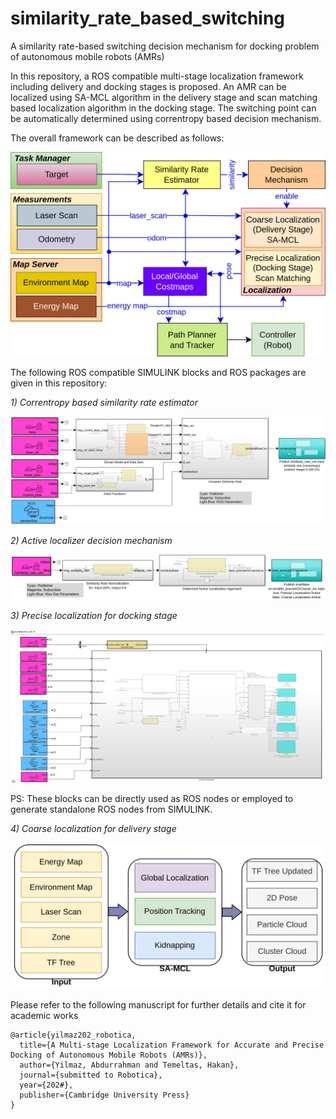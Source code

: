 # similarity_rate_based_switching
A similarity rate-based switching decision mechanism for docking problem of autonomous mobile robots (AMRs)

In this repository, a ROS compatible multi-stage localization framework including delivery and docking stages is proposed. An AMR can be localized using SA-MCL algorithm in the delivery stage and scan matching based localization algorithm in the docking stage. The switching point can be automatically determined using correntropy based decision mechanism. 

The overall framework can be described as follows:

![](https://github.com/yilmazabdurrah/similarity_rate_based_switching/blob/master/figures/Framework.png?raw=true)

The following ROS compatible SIMULINK blocks and ROS packages are given in this repository:

_1) Correntropy based similarity rate estimator_

![](https://github.com/yilmazabdurrah/similarity_rate_based_switching/blob/master/figures/SimilarityRateEstimatorSIMULINK_v02.png?raw=true)

_2) Active localizer decision mechanism_

![](https://github.com/yilmazabdurrah/similarity_rate_based_switching/blob/master/figures/DecisionMechanismSIMULINK_v02.png?raw=true)

_3) Precise localization for docking stage_

![](https://github.com/yilmazabdurrah/similarity_rate_based_switching/blob/master/figures/ScanMatcher_v21.png?raw=true)

PS: These blocks can be directly used as ROS nodes or employed to generate standalone ROS nodes from SIMULINK.

_4) Coarse localization for delivery stage_ 

![](https://github.com/yilmazabdurrah/similarity_rate_based_switching/blob/master/figures/SA-MCL.png?raw=true)

Please refer to the following manuscript for further details and cite it for academic works

```
@article{yilmaz202_robotica,
  title={A Multi-stage Localization Framework for Accurate and Precise Docking of Autonomous Mobile Robots (AMRs)},
  author={Yilmaz, Abdurrahman and Temeltas, Hakan},
  journal={submitted to Robotica},
  year={202#},
  publisher={Cambridge University Press}
}
```


